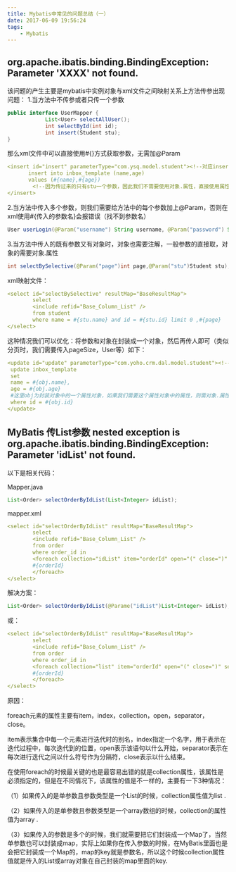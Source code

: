 ```yaml
---
title: Mybatis中常见的问题总结（一）
date: 2017-06-09 19:56:24
tags: 
    - Mybatis
---
```

<meta name="referrer" content="no-referrer" />

## org.apache.ibatis.binding.BindingException: Parameter 'XXXX' not found.

该问题的产生主要是mybatis中实例对象与xml文件之间映射关系上方法传参出现问题：
1.当方法中不传参或者只传一个参数
```java
public interface UserMapper {
            List<User> selectAllUser();
            int selectById(int id);
            int insert(Student stu);
}
```
那么xml文件中可以直接使用#{}方式获取参数，无需加@Param
```yaml
<insert id="insert" parameterType="com.ysq.model.student"><!--对应insert方法传过来的参数类型-->
　　　　insert into inbox_template (name,age)
　　　　values (#{name},#{age})
        <!--因为传过来的只有stu一个参数，因此我们不需要使用对象.属性，直接使用属性即可-->
</insert>
```
2.当方法中传入多个参数，则我们需要给方法中的每个参数加上@Param，否则在xml使用#{传入的参数名}会报错误（找不到参数名）

```java
User userLogin(@Param("username") String username, @Param("password") String password);
```

3.当方法中传人的既有参数又有对象时，对象也需要注解，一般参数的直接取，对象的需要对象.属性
```java
int selectBySelective(@Param("page")int page,@Param("stu")Student stu);
```

xml映射文件：

```yaml
<select id="selectBySelective" resultMap="BaseResultMap">
        select
        <include refid="Base_Column_List" />
        from student
        where name = #{stu.name} and id = #{stu.id} limit 0 ,#{page}
</select>
```
这种情况我们可以优化：将参数和对象在封装成一个对象，然后再传人即可（类似分页时，我们需要传入pageSize，User等）如下：

```yaml
<update id="update" parameterType="com.yoho.crm.dal.model.student"><!--此时obj则是对应page中的属性了-->
 update inbox_template
 set 
 name = #{obj.name},
 age = #{obj.age}
 #这里obj为封装对象中的一个属性对象，如果我们需要这个属性对象中的属性，则需对象.属性获取
 where id = #{obj.id}
</update>
```
## MyBatis 传List参数 nested exception is org.apache.ibatis.binding.BindingException: Parameter 'idList' not found.

以下是相关代码：

Mapper.java
```java
List<Order> selectOrderByIdList(List<Integer> idList);
```
mapper.xml

```yaml
<select id="selectOrderByIdList" resultMap="BaseResultMap">
        select
        <include refid="Base_Column_List" />
        from order
        where order_id in
        <foreach collection="idList" item="orderId" open="(" close=")" separater=",">
        #{orderId}
        </foreach>
</select>
```

解决方案：
```java
List<Order> selectOrderByIdList(@Parame("idList")List<Integer> idList);
```

或：
```yaml
<select id="selectOrderByIdList" resultMap="BaseResultMap">
        select
        <include refid="Base_Column_List" />
        from order
        where order_id in
        <foreach collection="list" item="orderId" open="(" close=")" separater=",">
        #{orderId}
        </foreach>
</select>
```

原因：

foreach元素的属性主要有item，index，collection，open，separator，close。

item表示集合中每一个元素进行迭代时的别名，index指定一个名字，用于表示在迭代过程中，每次迭代到的位置，open表示该语句以什么开始，separator表示在每次进行迭代之间以什么符号作为分隔符，close表示以什么结束。

在使用foreach的时候最关键的也是最容易出错的就是collection属性，该属性是必须指定的，但是在不同情况下，该属性的值是不一样的，主要有一下3种情况： 

（1）如果传入的是单参数且参数类型是一个List的时候，collection属性值为list .

（2）如果传入的是单参数且参数类型是一个array数组的时候，collection的属性值为array .

（3）如果传入的参数是多个的时候，我们就需要把它们封装成一个Map了，当然单参数也可以封装成map，实际上如果你在传入参数的时候，在MyBatis里面也是会把它封装成一个Map的，map的key就是参数名，所以这个时候collection属性值就是传入的List或array对象在自己封装的map里面的key.

